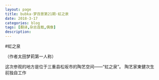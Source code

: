 ```yaml
---
layout: page
title: bubka·梦百景第21期·虹之泉
date: 2018-3-17
categories: blog
tags: [翻译,杂志连载,偶像]
description: 
---
```

#虹之泉

（作者太田梦莉第一人称）

这次参观的地方是位于三重县松坂市的陶艺空间——“虹之泉”。
陶艺家東健次生前独自工作